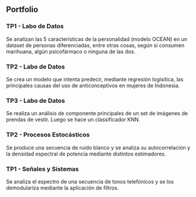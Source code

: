 ## Portfolio

###  TP1 - Labo de Datos

Se analizan las 5 características de la personalidad (modelo OCEAN) en un dataset de personas diferenciadas, entre otras cosas, según si consumen marihuana, algún psicofármaco o ninguna de las dos.

### TP2 - Labo de Datos

Se crea un modelo que intenta predecir, mediante regresión logísitica, las principales causas del uso de anticonceptivos en mujeres de Indonesia.
 
### TP3 - Labo de Datos

Se realiza un análisis de componente principales de un set de imágenes de prendas de vestir. Luego se hace un classificador KNN. 

### TP2 - Procesos Estocásticos

Se produce una secuencia de ruido blanco y se analiza su autocorrelación y la densidad espectral de potencia mediante distintos estimadores.

### TP1 - Señales y Sistemas

Se analiza el espectro de una secuencia de tonos telefónicos y se los demodulariza mediante la aplicación de filtros.
